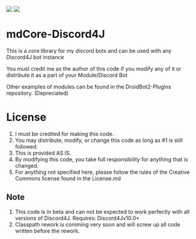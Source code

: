 [![](https://jitpack.io/v/MaxDistructo/droidbot2core.svg)](https://jitpack.io/#MaxDistructo/droidbot2core) [![](https://licensebuttons.net/l/by-nc-sa/3.0/88x31.png)](https://creativecommons.org/licenses/by-nc-sa/4.0/)

# mdCore-Discord4J

This is a core library for my discord bots and can be used with any Discord4J bot instance

You must credit me as the author of this code if you modify any of it or distribute it as a part of your Module/Discord Bot

Other examples of modules can be found in the DroidBot2-Plugins repository. (Depreciated)

# License

1. I must be credited for making this code.
2. You may distribute, modify, or change this code as long as #1 is still followed.
3. This is provided AS IS.
4. By modifying this code, you take full responsibility for anything that is changed.
5. For anything not specified here, please follow the rules of the Creative Commons license found in the License.md

## Note

1. This code is in beta and can not be expected to work perfectly with all versions of Discord4J. Requires: Discord4Jv10.0+
2. Classpath rework is comming very soon and will screw up all code written before the rework.
